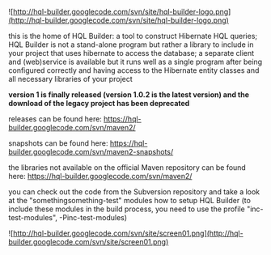 ![http://hql-builder.googlecode.com/svn/site/hql-builder-logo.png](http://hql-builder.googlecode.com/svn/site/hql-builder-logo.png)

this is the home of HQL Builder:
a tool to construct Hibernate HQL queries; HQL Builder is not a stand-alone program but rather a library to include in your project that uses hibernate to access the database; a separate client and (web)service is available but it runs well as a single program after being configured correctly and having access to the Hibernate entity classes and all necessary libraries of your project

**version 1 is finally released (version 1.0.2 is the latest version) and the download of the legacy project has been deprecated**

releases can be found here: https://hql-builder.googlecode.com/svn/maven2/

snapshots can be found here: https://hql-builder.googlecode.com/svn/maven2-snapshots/

the libraries not available on the official Maven repository can be found here: https://hql-builder.googlecode.com/svn/maven2/

you can check out the code from the Subversion repository and take a look at the "somethingsomething-test" modules how to setup HQL Builder (to include these modules in the build process, you need to use the profile "inc-test-modules", -Pinc-test-modules)

![http://hql-builder.googlecode.com/svn/site/screen01.png](http://hql-builder.googlecode.com/svn/site/screen01.png)